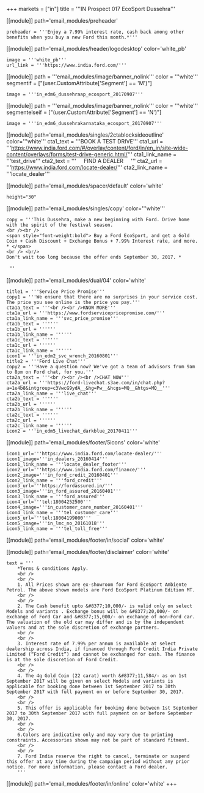 +++
markets = ["in"]
title = '''IN Prospect 017 EcoSport Dussehra'''

[[module]]
path='email_modules/preheader'

	preheader = '''Enjoy a 7.99% interest rate, cash back among other benefits when you buy a new Ford this month.*'''

[[module]]
path='email_modules/header/logodesktop'
color='white_pb'

	image = '''white_pb'''
	url_link = '''https://www.india.ford.com/'''

[[module]]
path = '''email_modules/image/banner_nolink'''
color = '''white'''
segmentif = ["(user.CustomAttribute['Segment'] == 'M')"]

	image = '''in_edm6_dussehraap_ecosport_20170907'''
    
[[module]]
path = '''email_modules/image/banner_nolink'''
color = '''white'''
segmentelseif = ["(user.CustomAttribute['Segment'] == 'N')"]

	image = '''in_edm6_dussehrakarnataka_ecosport_20170907'''
    

[[module]]
path='email_modules/singles/2ctablocksideoutline'
color='''white'''
	cta1_text = '''BOOK A TEST DRIVE'''
	cta1_url = '''https://www.india.ford.com/#/overlay/content/ford/in/en_in/site-wide-content/overlays/forms/test-drive-generic.html/'''
	cta1_link_name = '''test_drive'''
		cta2_text = '''&nbsp;&nbsp;&nbsp;&nbsp;&nbsp;FIND A DEALER&nbsp;&nbsp;&nbsp;&nbsp;&nbsp;'''
	cta2_url = '''https://www.india.ford.com/locate-dealer/'''
	cta2_link_name = '''locate_dealer'''

[[module]]
path='email_modules/spacer/default'
color='white'

	height="30"

[[module]]
path='email_modules/singles/copy'
color='''white'''

	copy = '''This Dussehra, make a new beginning with Ford. Drive home with the spirit of the festival season.
    <br /><br />
    <span style="font-weight:bold"> Buy a Ford EcoSport, and get a Gold Coin + Cash Discount + Exchange Bonus + 7.99% Interest rate, and more. * </span>
    <br /> <br/>
    Don't wait too long because the offer ends September 30, 2017. *
    '''



[[module]]
path='email_modules/dual/04'
color='white'

	title1 = '''Service Price Promise'''
	copy1 = '''We ensure that there are no surprises in your service cost. The price you see online is the price you pay.'''
	cta1a_text = '''<br /><br />KNOW MORE'''
	cta1a_url = '''https://www.fordservicepricepromise.com/'''
	cta1a_link_name = '''svc_price_promise'''
	cta1b_text = ''''''
	cta1b_url = ''''''
	cta1b_link_name = ''''''
	cta1c_text = ''''''
	cta1c_url = ''''''
	cta1c_link_name = ''''''
	icon1 = '''in_edm2_svc_wrench_20160801'''
	title2 = '''Ford Live Chat'''
	copy2 = '''Have a question now? We've got a team of advisors from 9am to 8pm on Ford chat, for you.'''
	cta2a_text = '''<br /><br /><br />CHAT NOW'''
	cta2a_url = '''https://ford-livechat.s3ae.com/in/chat.php?a=1e4b8&intgroup=c3VwcG9ydA__&hg=Pw__&hcgs=MQ__&htgs=MQ__'''
	cta2a_link_name = '''live_chat'''
	cta2b_text = ''''''
	cta2b_url = ''''''
	cta2b_link_name = ''''''
	cta2c_text = ''''''
	cta2c_url = ''''''
	cta2c_link_name = ''''''
	icon2 = '''in_edm5_livechat_darkblue_20170411'''

[[module]]
path='email_modules/footer/5icons'
color='white'

	icon1_url='''https://www.india.ford.com/locate-dealer/'''
	icon1_image='''in_dealers_20160414'''
	icon1_link_name = '''locate_dealer_footer'''
	icon2_url='''https://www.india.ford.com/finance/'''
	icon2_image='''in_ford_credit_20160401'''
	icon2_link_name = '''ford_credit'''
	icon3_url='''https://fordassured.in/'''
	icon3_image='''in_ford_assured_20160401'''
	icon3_link_name = '''ford_assured'''
	icon4_url='''tel:18004252500'''
	icon4_image='''in_customer_care_number_20160401'''
	icon4_link_name = '''tel_customer_care'''
	icon5_url='''tel:18004199000'''
	icon5_image='''in_lmc_no_20161018'''
	icon5_link_name = '''tel_toll_free'''

[[module]]
path='email_modules/footer/in/social'
color='white'

[[module]]
path='email_modules/footer/disclaimer'
color='white'

	text = '''
		*Terms & conditions Apply.
        <br />
        <br />
        1. All Prices shown are ex-showroom for Ford EcoSport Ambiente Petrol. The above shown models are Ford EcoSport Platinum Edition MT.
        <br />
        <br />
        2. The Cash benefit upto &#8377;10,000/- is valid only on select Models and variants . Exchange bonus will be &#8377;20,000/- on exchange of Ford Car and &#8377;15,000/- on exchange of non-Ford car. The valuation of the old car may differ and is by the independent valuers and at the sole discretion of exchange partners.
        <br />
        <br />
        3. Interest rate of 7.99% per annum is available at select dealership across India, if financed through Ford Credit India Private Limited (“Ford Credit”) and cannot be exchanged for cash. The finance is at the sole discretion of Ford Credit.
        <br />
        <br />
        4. The 4g Gold Coin (22 carat) worth &#8377;11,584/- as on 1st September 2017 will be given on select Models and variants is applicable for booking done between 1st September 2017 to 30th September 2017 with full payment on or before September 30, 2017.
        <br />
        <br />
        5. This offer is applicable for booking done between 1st September 2017 to 30th September 2017 with full payment on or before September 30, 2017.
        <br />
        <br />
        6.Colors are indicative only and may vary due to printing constraints. Accessories shown may not be part of standard fitment.    
        <br />
        <br />         
        7. Ford India reserve the right to cancel, terminate or suspend this offer at any time during the campaign period without any prior notice. For more information, please contact a Ford dealer.           
        '''
        
[[module]]
path='email_modules/footer/in/online'
color='white'
+++